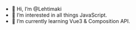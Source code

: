 - 👋 Hi, I’m @Lehtimaki
- 👀 I’m interested in all things JavaScript.
- 🌱 I’m currently learning Vue3 & Composition API.

<!---
Lehtimaki/Lehtimaki is a ✨ special ✨ repository because its `README.md` (this file) appears on your GitHub profile.
You can click the Preview link to take a look at your changes.
--->
